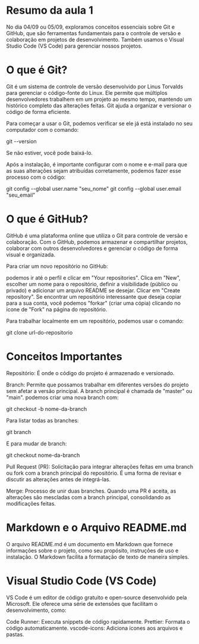 # Resumo da aula 1
No dia 04/09 ou 05/09, exploramos conceitos essenciais sobre Git e GitHub, que são ferramentas fundamentais para o controle de versão e colaboração em projetos de desenvolvimento. Também usamos o Visual Studio Code (VS Code) para gerenciar nossos projetos.

# O que é Git?
Git é um sistema de controle de versão desenvolvido por Linus Torvalds para gerenciar o código-fonte do Linux. Ele permite que múltiplos desenvolvedores trabalhem em um projeto ao mesmo tempo, mantendo um histórico completo das alterações feitas. Git ajuda a organizar e versionar o código de forma eficiente.

Para começar a usar o Git, podemos verificar se ele já está instalado no seu computador com o comando:

git --version

Se não estiver, você pode baixá-lo.

Após a instalação, é importante configurar com o  nome e e-mail para que as suas alterações sejam atribuídas corretamente, podemos fazer esse processo com o código:

git config --global user.name "seu_nome"
git config --global user.email "seu_email"

# O que é GitHub?

GitHub é uma plataforma online que utiliza o Git para controle de versão e colaboração. Com o GitHub, podemos armazenar e compartilhar  projetos, colaborar com outros desenvolvedores e gerenciar o código de forma visual e organizada.

Para criar um novo repositório no GitHub:

podemos ir até o perfil e clicar em "Your repositories".
Clica em "New", escolher um nome para o repositório, definir a visibilidade (público ou privado) e adicionar um arquivo README se desejar.
Clicar em "Create repository".
Se encontrar um repositório interessante que deseja copiar para a sua conta, você podemos "forkar" (criar uma cópia) clicando no ícone de "Fork" na página do repositório.

Para trabalhar localmente em um repositório, podemos usar o comando:

git clone url-do-repositorio

# Conceitos Importantes

Repositório: É onde o código do projeto é armazenado e versionado.

Branch: Permite que possamos trabalhar em diferentes versões do projeto sem afetar a versão principal. A branch principal é chamada de "master" ou "main". podemos criar uma nova branch com:

git checkout -b nome-da-branch

Para listar todas as branches:

git branch

E para mudar de branch:

git checkout nome-da-branch

Pull Request (PR): Solicitação para integrar alterações feitas em uma branch ou fork com a branch principal do repositório. É uma forma de revisar e discutir as alterações antes de integrá-las.

Merge: Processo de unir duas branches. Quando uma PR é aceita, as alterações são mescladas com a branch principal, consolidando as modificações feitas.

# Markdown e o Arquivo README.md

O arquivo README.md é um documento em Markdown que fornece informações sobre o projeto, como seu propósito, instruções de uso e instalação. O Markdown facilita a formatação de texto de maneira simples.

# Visual Studio Code (VS Code)

VS Code é um editor de código gratuito e open-source desenvolvido pela Microsoft. Ele oferece uma série de extensões que facilitam o desenvolvimento, como:

Code Runner: Executa snippets de código rapidamente.
Prettier: Formata o código automaticamente.
vscode-icons: Adiciona ícones aos arquivos e pastas.
